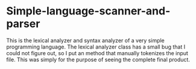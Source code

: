 # Simple-language-scanner-and-parser
 This is the lexical analyzer and syntax analyzer of a very simple programming language. The lexical analyzer class has a small bug that I could not figure out, so I put an method that manually tokenizes the input file. This was simply for the purpose of seeing the complete final product. 
